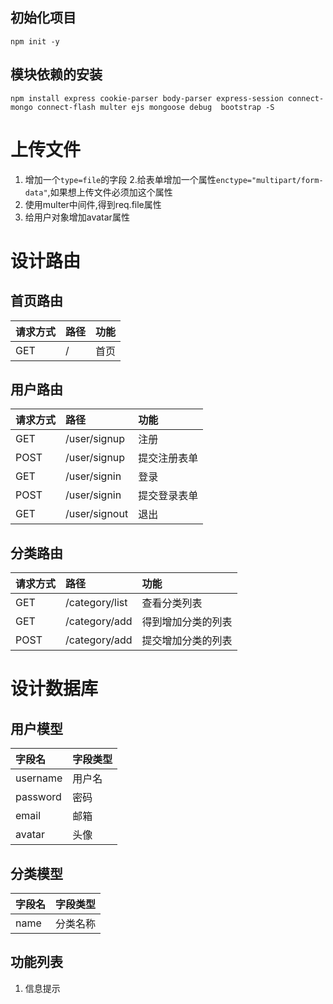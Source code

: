 ## 初始化项目
```
npm init -y
```

## 模块依赖的安装
```
npm install express cookie-parser body-parser express-session connect-mongo connect-flash multer ejs mongoose debug  bootstrap -S

```

# 上传文件
1. 增加一个`type=file`的字段
2.给表单增加一个属性`enctype="multipart/form-data"`,如果想上传文件必须加这个属性
3. 使用multer中间件,得到req.file属性
4. 给用户对象增加avatar属性


# 设计路由
## 首页路由
|请求方式|路径|功能|
|:----|:----|:----|
|GET|/|首页|

## 用户路由
|请求方式|路径|功能|
|:----|:----|:----|
|GET|/user/signup|注册|
|POST|/user/signup|提交注册表单|
|GET|/user/signin|登录|
|POST|/user/signin|提交登录表单|
|GET|/user/signout|退出|

## 分类路由
|请求方式|路径|功能|
|:----|:----|:----|
|GET|/category/list|查看分类列表|
|GET|/category/add|得到增加分类的列表|
|POST|/category/add|提交增加分类的列表|

# 设计数据库
## 用户模型
|字段名|字段类型|
|:----|:----|
|username|用户名|
|password|密码|
|email|邮箱|
|avatar|头像|

## 分类模型
|字段名|字段类型|
|:----|:----|
|name|分类名称|

## 功能列表
1. 信息提示